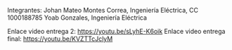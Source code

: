 Integrantes:
Johan Mateo Montes Correa, Ingeniería Eléctrica, CC 1000188785
Yoab Gonzales, Ingeniería Eléctrica

Enlace video entrega 2: https://youtu.be/sLyhE-K6oik
Enlace video entrega final: https://youtu.be/KVZTTcJclyM